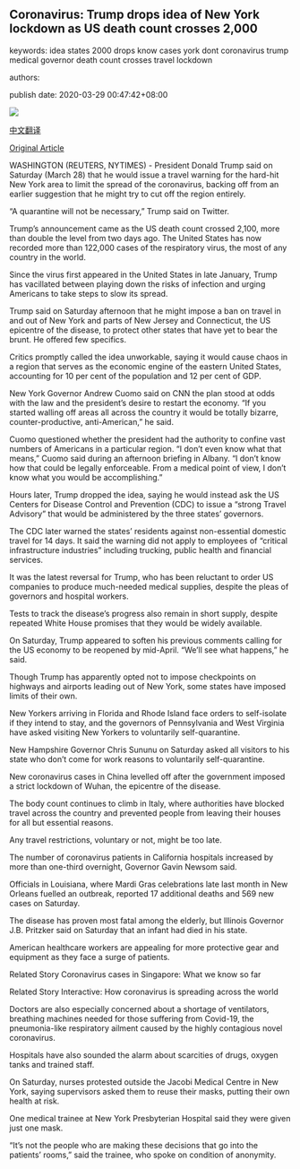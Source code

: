 ## Coronavirus: Trump drops idea of New York lockdown as US death count crosses 2,000

keywords: idea states 2000 drops know cases york dont coronavirus trump medical governor death count crosses travel lockdown

authors: 

publish date: 2020-03-29 00:47:42+08:00

![](https://www.straitstimes.com/sites/default/files/media-youtube/RoMlECDpZUA.jpg)

[中文翻译](Coronavirus%3A%20Trump%20drops%20idea%20of%20New%20York%20lockdown%20as%20US%20death%20count%20crosses%202%2C000_zh.md)

[Original Article](https://www.straitstimes.com/world/united-states/coronavirus-trump-may-quarantine-new-york-new-jersey-and-connecticut)

WASHINGTON (REUTERS, NYTIMES) - President Donald Trump said on Saturday (March 28) that he would issue a travel warning for the hard-hit New York area to limit the spread of the coronavirus, backing off from an earlier suggestion that he might try to cut off the region entirely.

“A quarantine will not be necessary,” Trump said on Twitter.

Trump’s announcement came as the US death count crossed 2,100, more than double the level from two days ago. The United States has now recorded more than 122,000 cases of the respiratory virus, the most of any country in the world.

Since the virus first appeared in the United States in late January, Trump has vacillated between playing down the risks of infection and urging Americans to take steps to slow its spread.

Trump said on Saturday afternoon that he might impose a ban on travel in and out of New York and parts of New Jersey and Connecticut, the US epicentre of the disease, to protect other states that have yet to bear the brunt. He offered few specifics.

Critics promptly called the idea unworkable, saying it would cause chaos in a region that serves as the economic engine of the eastern United States, accounting for 10 per cent of the population and 12 per cent of GDP.

New York Governor Andrew Cuomo said on CNN the plan stood at odds with the law and the president’s desire to restart the economy. “If you started walling off areas all across the country it would be totally bizarre, counter-productive, anti-American,” he said.

Cuomo questioned whether the president had the authority to confine vast numbers of Americans in a particular region. “I don’t even know what that means,” Cuomo said during an afternoon briefing in Albany. “I don’t know how that could be legally enforceable. From a medical point of view, I don’t know what you would be accomplishing.”

Hours later, Trump dropped the idea, saying he would instead ask the US Centers for Disease Control and Prevention (CDC) to issue a “strong Travel Advisory” that would be administered by the three states’ governors.

The CDC later warned the states’ residents against non-essential domestic travel for 14 days. It said the warning did not apply to employees of “critical infrastructure industries” including trucking, public health and financial services.

It was the latest reversal for Trump, who has been reluctant to order US companies to produce much-needed medical supplies, despite the pleas of governors and hospital workers.

Tests to track the disease’s progress also remain in short supply, despite repeated White House promises that they would be widely available.

On Saturday, Trump appeared to soften his previous comments calling for the US economy to be reopened by mid-April. “We’ll see what happens,” he said.

Though Trump has apparently opted not to impose checkpoints on highways and airports leading out of New York, some states have imposed limits of their own.

New Yorkers arriving in Florida and Rhode Island face orders to self-isolate if they intend to stay, and the governors of Pennsylvania and West Virginia have asked visiting New Yorkers to voluntarily self-quarantine.

New Hampshire Governor Chris Sununu on Saturday asked all visitors to his state who don’t come for work reasons to voluntarily self-quarantine.

New coronavirus cases in China levelled off after the government imposed a strict lockdown of Wuhan, the epicentre of the disease.

The body count continues to climb in Italy, where authorities have blocked travel across the country and prevented people from leaving their houses for all but essential reasons.

Any travel restrictions, voluntary or not, might be too late.

The number of coronavirus patients in California hospitals increased by more than one-third overnight, Governor Gavin Newsom said.

Officials in Louisiana, where Mardi Gras celebrations late last month in New Orleans fuelled an outbreak, reported 17 additional deaths and 569 new cases on Saturday.

The disease has proven most fatal among the elderly, but Illinois Governor J.B. Pritzker said on Saturday that an infant had died in his state.

American healthcare workers are appealing for more protective gear and equipment as they face a surge of patients.

Related Story Coronavirus cases in Singapore: What we know so far

Related Story Interactive: How coronavirus is spreading across the world

Doctors are also especially concerned about a shortage of ventilators, breathing machines needed for those suffering from Covid-19, the pneumonia-like respiratory ailment caused by the highly contagious novel coronavirus.

Hospitals have also sounded the alarm about scarcities of drugs, oxygen tanks and trained staff.

On Saturday, nurses protested outside the Jacobi Medical Centre in New York, saying supervisors asked them to reuse their masks, putting their own health at risk.

One medical trainee at New York Presbyterian Hospital said they were given just one mask.

“It’s not the people who are making these decisions that go into the patients’ rooms,” said the trainee, who spoke on condition of anonymity.
